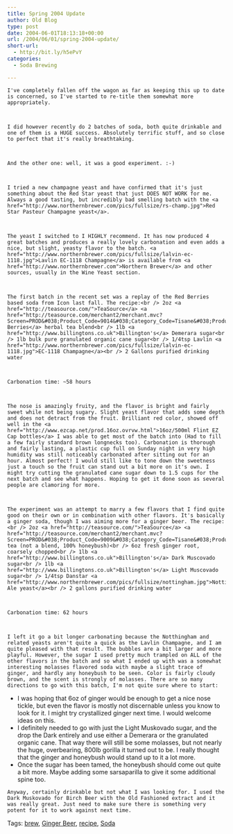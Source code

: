 ```yaml
---
title: Spring 2004 Update
author: Old Blog
type: post
date: 2004-06-01T18:13:18+00:00
url: /2004/06/01/spring-2004-update/
short-url:
  - http://bit.ly/h5ePvY
categories:
  - Soda Brewing

---
```

<div class='microid-http+http:sha1:779e1bce865b78bf2afd999af2596b1736e63f86'>
  
    I've completely fallen off the wagon as far as keeping this up to date is concerned, so I've started to re-title them somewhat more appropriately.
  
  
  
    I did however recently do 2 batches of soda, both quite drinkable and one of them is a HUGE success. Absolutely terrific stuff, and so close to perfect that it's really breathtaking.
  
  
  
    And the other one: well, it was a good experiment. :-)
  
  
  
    I tried a new champagne yeast and have confirmed that it's just something about the Red Star yeast that just DOES NOT WORK for me. Always a good tasting, but incredibly bad smelling batch with the <a href="http://www.northernbrewer.com/pics/fullsize/rs-champ.jpg">Red Star Pasteur Champagne yeast</a>.
  
  
  
    The yeast I switched to I HIGHLY recommend. It has now produced 4 great batches and produces a really lovely carbonation and even adds a nice, but slight, yeasty flavor to the batch. <a href="http://www.northernbrewer.com/pics/fullsize/lalvin-ec-1118.jpg">Lavlin EC-1118 Champagne</a> is available from <a href="http://www.northernbrewer.com">Northern Brewer</a> and other sources, usually in the Wine Yeast section.
  
  
  
    The first batch in the recent set was a replay of the Red Berries based soda from Icon last fall. The recipe:<br /> 2oz <a href="http://teasource.com/">TeaSource</a> <a href="http://teasource.com/merchant2/merchant.mvc?Screen=PROD&#038;Product_Code=9014&#038;Category_Code=Tisane&#038;Product_Count=17">Red Berries</a> herbal tea blend<br /> 1lb <a href="http://www.billingtons.co.uk">Billington's</a> Demerara sugar<br /> 1lb bulk pure granulated organic cane sugar<br /> 1/4tsp Lavlin <a href="http://www.northernbrewer.com/pics/fullsize/lalvin-ec-1118.jpg">EC-1118 Champagne</a><br /> 2 Gallons purified drinking water
  
  
  
    Carbonation time: ~58 hours
  
  
  
    The nose is amazingly fruity, and the flavor is bright and fairly sweet while not being sugary. Slight yeast flavor that adds some depth and does not detract from the fruit. Brilliant red color, showed off well in the <a href="http://www.ezcap.net/prod.16oz.ovrvw.html">16oz/500ml Flint EZ Cap bottles</a> I was able to get most of the batch into (Had to fill a few fairly standard brown longnecks too). Carbonation is thorough and fairly lasting, a plastic cup full on Sunday night in very high humidity was still noticeably carbonated after sitting out for an hour. Almost perfect! I would still like to tone down the sweetness just a touch so the fruit can stand out a bit more on it's own. I might try cutting the granulated cane sugar down to 1.5 cups for the next batch and see what happens. Hoping to get it done soon as several people are clamoring for more.
  
  
  
    The experiment was an attempt to marry a few flavors that I find quite good on their own or in combination with other flavors. It's basically a ginger soda, though I was aiming more for a ginger beer. The recipe:<br /> 2oz <a href="http://teasource.com/">TeaSource</a> <a href="http://teasource.com/merchant2/merchant.mvc?Screen=PROD&#038;Product_Code=9009&#038;Category_Code=Tisane&#038;Product_Count=6">Honeybush</a> tea (not a blend, 100% honeybush)<br /> 6oz fresh ginger root, coarsely chopped<br /> 1lb <a href="http://www.billingtons.co.uk">Billington's</a> Dark Muscovado sugar<br /> 1lb <a href="http://www.billingtons.co.uk">Billington's</a> Light Muscovado sugar<br /> 1/4tsp Danstar <a href="http://www.northernbrewer.com/pics/fullsize/nottingham.jpg">Nottingham Ale yeast</a><br /> 2 gallons purified drinking water
  
  
  
    Carbonation time: 62 hours
  
  
  
    I left it go a bit longer carbonating because the Notthingham and related yeasts aren't quite a quick as the Lavlin Champagne, and I am quite pleased with that result. The bubbles are a bit larger and more playful. However, the sugar I used pretty much trampled on ALL of the other flavors in the batch and so what I ended up with was a somewhat interesting molasses flavored soda with maybe a slight trace of ginger, and hardly any honeybush to be seen. Color is fairly cloudy brown, and the scent is strongly of molasses. There are so many directions to go with this batch, I'm not quite sure where to start:
  
  
  <ul>
    <li>
      I was hoping that 6oz of ginger would be enough to get a nice nose tickle, but even the flavor is mostly not discernable unless you know to look for it. I might try crystallized ginger next time. I would welcome ideas on this.
    </li>
    <li>
      I definitely needed to go with just the Light Muskovado sugar, and the drop the Dark entirely and use either a Demerara or the granulated organic cane. That way there will still be some molasses, but not nearly the huge, overbearing, 800lb gorilla it turned out to be. I really thought that the ginger and honeybush would stand up to it a lot more.
    </li>
    <li>
      Once the sugar has been tamed, the honeybush should come out quite a bit more. Maybe adding some sarsaparilla to give it some additional spine too.
    </li>
  </ul>
  
  
    Anyway, certainly drinkable but not what I was looking for. I used the Dark Muskovado for Birch Beer with the Old Fashioned extract and it was really great. Just need to make sure there is something very potent for it to work against next time.
  
</div>

<div class="st-post-tags">
  Tags: <a href="http://www.cavort.org/tag/brew/" title="brew" rel="tag">brew</a>, <a href="http://www.cavort.org/tag/ginger-beer/" title="Ginger Beer" rel="tag">Ginger Beer</a>, <a href="http://www.cavort.org/tag/recipe/" title="recipe" rel="tag">recipe</a>, <a href="http://www.cavort.org/tag/soda/" title="Soda" rel="tag">Soda</a><br />
</div>